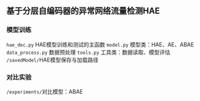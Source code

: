 ## 基于分层自编码器的异常网络流量检测HAE
### 模型训练
`hae_dec.py` HAE模型训练和测试的主函数
`model.py` 模型类：HAE、AE、ABAE
`data_process.py` 数据预处理
`tools.py` 工具类：数据读取、模型评估
`/savedModel/`HAE模型保存与加载路径
### 对比实验
`/experiments/`对比模型：ABAE
